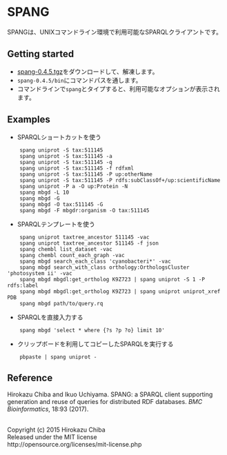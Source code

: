 # SPANG
SPANGは、UNIXコマンドライン環境で利用可能なSPARQLクライアントです。

## Getting started
- [spang-0.4.5.tgz](http://purl.org/net/spang-0.4.5.tgz)をダウンロードして、解凍します。
- `spang-0.4.5/bin`にコマンドパスを通します。
- コマンドラインで`spang`とタイプすると、利用可能なオプションが表示されます。
## Examples
- SPARQLショートカットを使う
```
    spang uniprot -S tax:511145
    spang uniprot -S tax:511145 -a
    spang uniprot -S tax:511145 -q
    spang uniprot -S tax:511145 -f rdfxml
    spang uniprot -S tax:511145 -P up:otherName
    spang uniprot -S tax:511145 -P rdfs:subClassOf+/up:scientificName
    spang uniprot -P a -O up:Protein -N
    spang mbgd -L 10
    spang mbgd -G
    spang mbgd -O tax:511145 -G
    spang mbgd -F mbgdr:organism -O tax:511145
```
- SPARQLテンプレートを使う
```
    spang uniprot taxtree_ancestor 511145 -vac
    spang uniprot taxtree_ancestor 511145 -f json
    spang chembl list_dataset -vac
    spang chembl count_each_graph -vac
    spang mbgd search_each_class 'cyanobacteri*' -vac
    spang mbgd search_with_class orthology:OrthologsCluster 'photosystem ii' -vac
    spang mbgd mbgdl:get_ortholog K9Z723 | spang uniprot -S 1 -P rdfs:label
    spang mbgd mbgdl:get_ortholog K9Z723 | spang uniprot uniprot_xref PDB
    spang mbgd path/to/query.rq
```
- SPARQLを直接入力する
```
    spang mbgd 'select * where {?s ?p ?o} limit 10'
```
- クリップボードを利用してコピーしたSPARQLを実行する
```
    pbpaste | spang uniprot -
```  
## Reference
Hirokazu Chiba and Ikuo Uchiyama. SPANG: a SPARQL client supporting generation and reuse of queries for distributed RDF databases. *BMC Bioinformatics*, 18:93 (2017).

<br>
Copyright (c) 2015 Hirokazu Chiba  <br>
Released under the MIT license  <br>
http://opensource.org/licenses/mit-license.php
